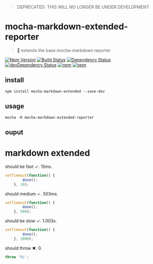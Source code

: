 > DEPRECATED: THIS WILL NO LONGER BE UNDER DEVELOPMENT

# mocha-markdown-extended-reporter

> 💼 extends the base mocha-markdown reporter

[![Npm Version](https://img.shields.io/npm/v/mocha-markdown-extended-reporter.svg)](https://www.npmjs.com/package/mocha-markdown-extended-reporter)
[![Build Status](https://travis-ci.org/gabrielcsapo/mocha-markdown-extended-reporter.svg?branch=master)](https://travis-ci.org/gabrielcsapo/mocha-markdown-extended-reporter)
[![Dependency Status](https://starbuck.gabrielcsapo.com/badge/github/gabrielcsapo/mocha-markdown-extended-reporter/status.svg)](https://starbuck.gabrielcsapo.com/github/gabrielcsapo/mocha-markdown-extended-reporter)
[![devDependency Status](https://starbuck.gabrielcsapo.com/badge/github/gabrielcsapo/mocha-markdown-extended-reporter/dev-status.svg)](https://starbuck.gabrielcsapo.com/github/gabrielcsapo/mocha-markdown-extended-reporter#info=devDependencies)
[![npm](https://img.shields.io/npm/dt/mocha-markdown-extended-reporter.svg)](https://github.com/gabrielcsapo/mocha-markdown-extended-reporter)
[![npm](https://img.shields.io/npm/dm/mocha-markdown-extended-reporter.svg)](https://github.com/gabrielcsapo/mocha-markdown-extended-reporter)

## install

```
npm install mocha-markdown-extended --save-dev
```

## usage

```
mocha -R mocha-markdown-extended-reporter
```

## ouput

<a name="markdown-extended"></a>
# markdown extended
should be fast   ✓.
15ms.

```js
setTimeout(function() {
		done();
	}, 10);
```

should medium   ✓.
503ms.

```js
setTimeout(function() {
		done();
	}, 500);
```

should be slow   ✓.
1.003s.

```js
setTimeout(function() {
		done();
	}, 1000);
```

should throw   ✖.
0.

```js
throw 'hi';
```
